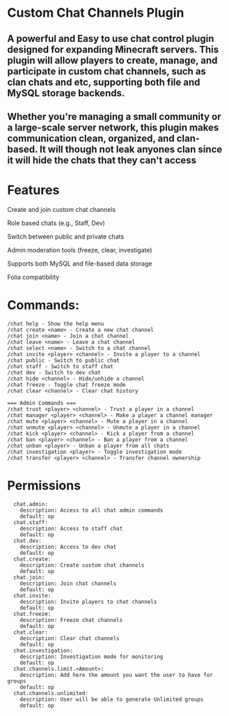 # Custom Chat Channels Plugin

## A powerful and Easy to use chat control plugin designed for expanding Minecraft servers. This plugin will allow players to create, manage, and participate in custom chat channels, such as clan chats and etc, supporting both file and MySQL storage backends.

## Whether you're managing a small community or a large-scale server network, this plugin makes communication clean, organized, and clan-based. It will though not leak anyones clan since it will hide the chats that they can't access

# Features
  Create and join custom chat channels

  Role based chats (e.g., Staff, Dev)

  Switch between public and private chats

  Admin moderation tools (freeze, clear, investigate)

  Supports both MySQL and file-based data storage

  Folia compatibility

# Commands:
```
/chat help - Show the help menu  
/chat create <name> - Create a new chat channel  
/chat join <name> - Join a chat channel  
/chat leave <name> - Leave a chat channel  
/chat select <name> - Switch to a chat channel  
/chat invite <player> <channel> - Invite a player to a channel  
/chat public - Switch to public chat  
/chat staff - Switch to staff chat  
/chat dev - Switch to dev chat  
/chat hide <channel> - Hide/unhide a channel  
/chat freeze - Toggle chat freeze mode  
/chat clear <channel> - Clear chat history  

=== Admin Commands ===  
/chat trust <player> <channel> - Trust a player in a channel  
/chat manager <player> <channel> - Make a player a channel manager  
/chat mute <player> <channel> - Mute a player in a channel  
/chat unmute <player> <channel> - Unmute a player in a channel  
/chat kick <player> <channel> - Kick a player from a channel  
/chat ban <player> <channel> - Ban a player from a channel  
/chat unban <player> - Unban a player from all chats  
/chat investigation <player> - Toggle investigation mode  
/chat transfer <player> <channel> - Transfer channel ownership  

```
# Permissions
```
  chat.admin:
    description: Access to all chat admin commands
    default: op
  chat.staff:
    description: Access to staff chat
    default: op
  chat.dev:
    description: Access to dev chat
    default: op
  chat.create:
    description: Create custom chat channels
    default: op
  chat.join:
    description: Join chat channels
    default: op
  chat.invite:
    description: Invite players to chat channels
    default: op
  chat.freeze:
    description: Freeze chat channels
    default: op
  chat.clear:
    description: Clear chat channels
    default: op
  chat.investigation:
    description: Investigation mode for monitoring
    default: op
  chat.channels.limit.<Amount>:
    description: Add here the amount you want the user to have for groups
    default: op
  chat.channels.unlimited:
    description: User will be able to generate Unlimited groups
    default: op
```
